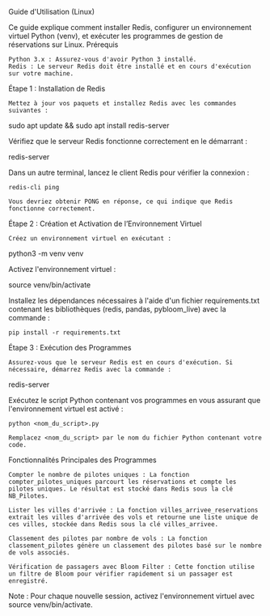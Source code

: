 Guide d'Utilisation (Linux)

Ce guide explique comment installer Redis, configurer un environnement virtuel Python (venv), et exécuter les programmes de gestion de réservations sur Linux.
Prérequis

    Python 3.x : Assurez-vous d'avoir Python 3 installé.
    Redis : Le serveur Redis doit être installé et en cours d'exécution sur votre machine.

Étape 1 : Installation de Redis

    Mettez à jour vos paquets et installez Redis avec les commandes suivantes :

sudo apt update && sudo apt install redis-server

Vérifiez que le serveur Redis fonctionne correctement en le démarrant :

redis-server

Dans un autre terminal, lancez le client Redis pour vérifier la connexion :

    redis-cli ping

    Vous devriez obtenir PONG en réponse, ce qui indique que Redis fonctionne correctement.

Étape 2 : Création et Activation de l’Environnement Virtuel

    Créez un environnement virtuel en exécutant :

python3 -m venv venv

Activez l'environnement virtuel :

source venv/bin/activate

Installez les dépendances nécessaires à l'aide d'un fichier requirements.txt contenant les bibliothèques (redis, pandas, pybloom_live) avec la commande :

    pip install -r requirements.txt

Étape 3 : Exécution des Programmes

    Assurez-vous que le serveur Redis est en cours d'exécution. Si nécessaire, démarrez Redis avec la commande :

redis-server

Exécutez le script Python contenant vos programmes en vous assurant que l'environnement virtuel est activé :

    python <nom_du_script>.py

    Remplacez <nom_du_script> par le nom du fichier Python contenant votre code.

Fonctionnalités Principales des Programmes

    Compter le nombre de pilotes uniques : La fonction compter_pilotes_uniques parcourt les réservations et compte les pilotes uniques. Le résultat est stocké dans Redis sous la clé NB_Pilotes.

    Lister les villes d'arrivée : La fonction villes_arrivee_reservations extrait les villes d'arrivée des vols et retourne une liste unique de ces villes, stockée dans Redis sous la clé villes_arrivee.

    Classement des pilotes par nombre de vols : La fonction classement_pilotes génère un classement des pilotes basé sur le nombre de vols associés.

    Vérification de passagers avec Bloom Filter : Cette fonction utilise un filtre de Bloom pour vérifier rapidement si un passager est enregistré.

Note : Pour chaque nouvelle session, activez l'environnement virtuel avec source venv/bin/activate.